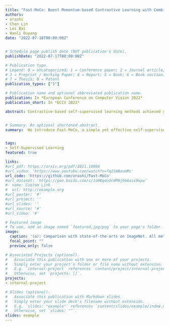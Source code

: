 ```yaml
---
title: "Fast-MoCo: Boost Momentum-based Contrastive Learning with Combinatorial Patches"
authors:
- orashi
- Chen Lin
- Lei Bai
- Wanli Ouyang
date: "2022-07-18T00:00:00Z"


# Schedule page publish date (NOT publication's date).
publishDate: "2022-07-17T00:00:00Z"

# Publication type.
# Legend: 0 = Uncategorized; 1 = Conference paper; 2 = Journal article;
# 3 = Preprint / Working Paper; 4 = Report; 5 = Book; 6 = Book section;
# 7 = Thesis; 8 = Patent
publication_types: ["1"]

# Publication name and optional abbreviated publication name.
publication: In *European Conference on Computer Vision 2022*
publication_short: In *ECCV 2022*

abstract: Contrastive-based self-supervised learning methods achieved great success in recent years. However, self-supervision requires extremely long training epochs (e.g., 800 epochs for MoCo v3) to achieve promising results, which is unacceptable for the general academic community and hinders the development of this topic. This work revisits the momentum-based contrastive learning frameworks and identifies the inefficiency in which two augmented views generate only one positive pair. We propose Fast-MoCo - a novel framework that utilizes combinatorial patches to construct multiple positive pairs from two augmented views, which provides abundant supervision signals that bring significant acceleration with neglectable extra computational cost. Fast-MoCo trained with 100 epochs achieves 73.5% linear evaluation accuracy, similar to MoCo v3 (ResNet-50 backbone) trained with 800 epochs. Extra training (200 epochs) further improves the result to 75.1%, which is on par with state-of-the-art methods. Experiments on several downstream tasks also confirm the effectiveness of Fast-MoCo.


# Summary. An optional shortened abstract.
summary:  We introduce Fast-MoCo, a simple yet effective self-supervised learning method that boosts the training speed of the momentum-based contrastive learning with combinatorial patches.


tags:
- Self-Supervised Learning
featured: true

links:
#url_pdf: https://arxiv.org/pdf/2011.10904
#url_video: 'https://www.youtube.com/watch?v=fq21WBaumRc'
url_code: 'https://github.com/orashi/Fast-MoCo'
#url_dataset: 'https://pan.baidu.com/s/1oHBqdo2cdM8jOmAaix9xpw'
#- name: Custom Link
#  url: http://example.org
#url_poster: '#'
#url_project: ''
#url_slides: ''
#url_source: '#'
#url_video: '#'

# Featured image
# To use, add an image named `featured.jpg/png` to your page's folder. 
image:
  caption: '(a): Comparison with state-of-the-arts on ImageNet. All methods uses ResNet-50 encoders and are measured with Top-1 linear evaluation accuracy. (b): Overview of Fast-MoCo that includes the Split-Encode-Combine pipeline.'
  focal_point: ""
  preview_only: false

# Associated Projects (optional).
#   Associate this publication with one or more of your projects.
#   Simply enter your project's folder or file name without extension.
#   E.g. `internal-project` references `content/project/internal-project/index.md`.
#   Otherwise, set `projects: []`.
projects:
- internal-project

# Slides (optional).
#   Associate this publication with Markdown slides.
#   Simply enter your slide deck's filename without extension.
#   E.g. `slides: "example"` references `content/slides/example/index.md`.
#   Otherwise, set `slides: ""`.
slides: example
---
```


